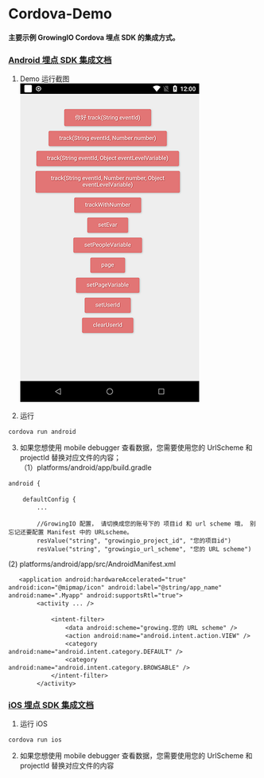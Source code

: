 # Cordova-Demo  

####  主要示例 GrowingIO Cordova 埋点 SDK 的集成方式。 

### [Android 埋点 SDK 集成文档](https://docs.growingio.com/docs/sdk-integration/cordova-mai-dian-sdk)  

1. Demo 运行截图   
![image](https://github.com/growingio/Cordova-Demo/blob/master/screenshots/android.png)  

2. 运行
```
cordova run android 
```

3. 如果您想使用 mobile debugger 查看数据，您需要使用您的 UrlScheme 和 projectId 替换对应文件的内容；    
（1）platforms/android/app/build.gradle   
```
android {

    defaultConfig {
        ...
        
        //GrowingIO 配置， 请切换成您的账号下的 项目id 和 url scheme 哦， 别忘记还要配置 Manifest 中的 URLscheme。
        resValue("string", "growingio_project_id", "您的项目id")
        resValue("string", "growingio_url_scheme", "您的 URL scheme")

```
   
  (2) platforms/android/app/src/AndroidManifest.xml    
```
   <application android:hardwareAccelerated="true" android:icon="@mipmap/icon" android:label="@string/app_name" android:name=".Myapp" android:supportsRtl="true">
        <activity ... />
            
            <intent-filter>
                <data android:scheme="growing.您的 URL scheme" />
                <action android:name="android.intent.action.VIEW" />
                <category android:name="android.intent.category.DEFAULT" />
                <category android:name="android.intent.category.BROWSABLE" />
            </intent-filter>
        </activity>
```

### [iOS 埋点 SDK 集成文档](https://docs.growingio.com/docs/sdk-integration/cordova-mai-dian-sdk)  

1. 运行 iOS   
```
cordova run ios
```
2. 如果您想使用 mobile debugger 查看数据，您需要使用您的 UrlScheme 和 projectId 替换对应文件的内容
